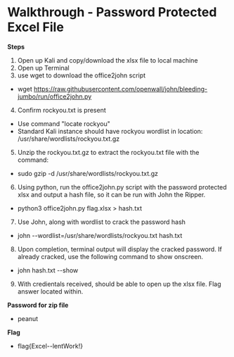 # Walkthrough - Password Protected Excel File

**Steps**
1. Open up Kali and copy/download the xlsx file to local machine
2. Open up Terminal
3. use wget to download the office2john script
 - wget https://raw.githubusercontent.com/openwall/john/bleeding-jumbo/run/office2john.py
4. Confirm rockyou.txt is present
 - Use command "locate rockyou"
 - Standard Kali instance should have rockyou wordlist in location: /usr/share/wordlists/rockyou.txt.gz
5. Unzip the rockyou.txt.gz to extract the rockyou.txt file with the command:
 - sudo gzip -d /usr/share/wordlists/rockyou.txt.gz

6. Using python, run the office2john.py script with the password protected xlsx and output a hash file, so it can be run with John the Ripper.
 - python3 office2john.py flag.xlsx > hash.txt

7. Use John, along with wordlist to crack the password hash
 - john --wordlist=/usr/share/wordlists/rockyou.txt hash.txt

8. Upon completion, terminal output will display the cracked password. If already cracked, use the following command to show onscreen.
 - john hash.txt --show

9. With credientals received, should be able to open up the xlsx file. Flag answer located within.

**Password for zip file**
- peanut

**Flag**
- flag{Excel--lentWork!}

